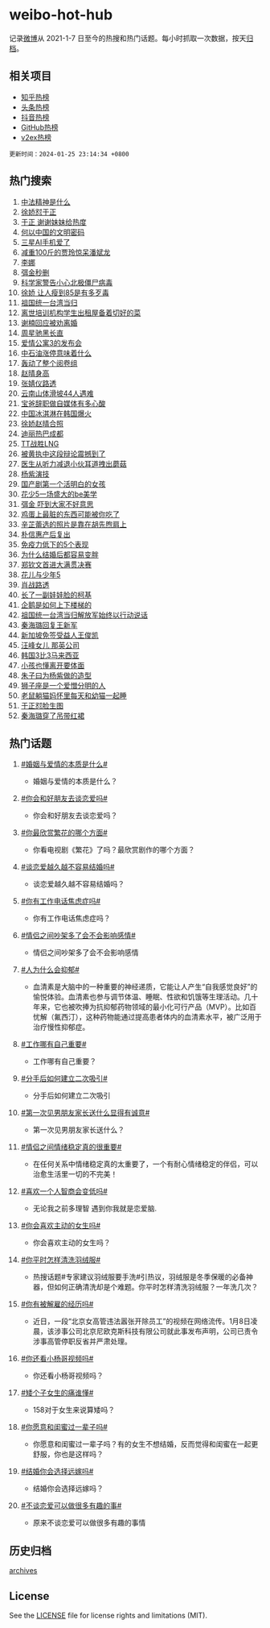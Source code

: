 # weibo-hot-hub

记录[微博](https://www.weibo.com)从 2021-1-7 日至今的热搜和热门话题。每小时抓取一次数据，按天[归档](archives)。

## 相关项目

- [知乎热榜](https://github.com/lonnyzhang423/zhihu-hot-hub)
- [头条热榜](https://github.com/lonnyzhang423/toutiao-hot-hub)
- [抖音热榜](https://github.com/lonnyzhang423/douyin-hot-hub)
- [GitHub热榜](https://github.com/lonnyzhang423/github-hot-hub)
- [v2ex热榜](https://github.com/lonnyzhang423/v2ex-hot-hub)


`更新时间：2024-01-25 23:14:34 +0800`

## 热门搜索

1. [中法精神是什么](https://m.weibo.cn/search?containerid=100103type%3D1%26t%3D10%26q%3D%23%E4%B8%AD%E6%B3%95%E7%B2%BE%E7%A5%9E%E6%98%AF%E4%BB%80%E4%B9%88%23&stream_entry_id=51&isnewpage=1&extparam=seat%3D1%26dgr%3D0%26q%3D%2523%25E4%25B8%25AD%25E6%25B3%2595%25E7%25B2%25BE%25E7%25A5%259E%25E6%2598%25AF%25E4%25BB%2580%25E4%25B9%2588%2523%26c_type%3D51%26pos%3D0%26cate%3D10103%26filter_type%3Drealtimehot%26stream_entry_id%3D51%26display_time%3D1706195673%26pre_seqid%3D170619567347191399134)
1. [徐娇怼于正](https://m.weibo.cn/search?containerid=100103type%3D1%26t%3D10%26q%3D%E5%BE%90%E5%A8%87%E6%80%BC%E4%BA%8E%E6%AD%A3&stream_entry_id=31&isnewpage=1&extparam=seat%3D1%26realpos%3D1%26c_type%3D31%26pos%3D0%26lcate%3D5001%26q%3D%25E5%25BE%2590%25E5%25A8%2587%25E6%2580%25BC%25E4%25BA%258E%25E6%25AD%25A3%26dgr%3D0%26filter_type%3Drealtimehot%26flag%3D16%26cate%3D5001%26band_rank%3D1%26stream_entry_id%3D31%26display_time%3D1706195673%26pre_seqid%3D170619567347191399134)
1. [于正 谢谢妹妹给热度](https://m.weibo.cn/search?containerid=100103type%3D1%26t%3D10%26q%3D%E4%BA%8E%E6%AD%A3+%E8%B0%A2%E8%B0%A2%E5%A6%B9%E5%A6%B9%E7%BB%99%E7%83%AD%E5%BA%A6&stream_entry_id=31&isnewpage=1&extparam=seat%3D1%26realpos%3D2%26c_type%3D31%26pos%3D1%26lcate%3D5001%26q%3D%25E4%25BA%258E%25E6%25AD%25A3%2520%25E8%25B0%25A2%25E8%25B0%25A2%25E5%25A6%25B9%25E5%25A6%25B9%25E7%25BB%2599%25E7%2583%25AD%25E5%25BA%25A6%26dgr%3D0%26filter_type%3Drealtimehot%26flag%3D1%26cate%3D5001%26band_rank%3D2%26stream_entry_id%3D31%26display_time%3D1706195673%26pre_seqid%3D170619567347191399134)
1. [何以中国的文明密码](https://m.weibo.cn/search?containerid=100103type%3D1%26t%3D10%26q%3D%23%E4%BD%95%E4%BB%A5%E4%B8%AD%E5%9B%BD%E7%9A%84%E6%96%87%E6%98%8E%E5%AF%86%E7%A0%81%23&stream_entry_id=31&isnewpage=1&extparam=seat%3D1%26realpos%3D3%26c_type%3D31%26pos%3D2%26lcate%3D5001%26q%3D%2523%25E4%25BD%2595%25E4%25BB%25A5%25E4%25B8%25AD%25E5%259B%25BD%25E7%259A%2584%25E6%2596%2587%25E6%2598%258E%25E5%25AF%2586%25E7%25A0%2581%2523%26dgr%3D0%26filter_type%3Drealtimehot%26flag%3D1%26cate%3D5001%26band_rank%3D3%26stream_entry_id%3D31%26display_time%3D1706195673%26pre_seqid%3D170619567347191399134)
1. [三星AI手机爱了](https://m.weibo.cn/search?containerid=100103type%3D1%26t%3D10%26q%3D%23%E4%B8%89%E6%98%9FAI%E6%89%8B%E6%9C%BA%E7%88%B1%E4%BA%86%23&stream_entry_id=31&isnewpage=1&extparam=seat%3D1%26filter_type%3Drealtimehot%26c_type%3D31%26pos%3D3%26lcate%3D5001%26is_ad_pos%3D1%26band_rank%3D4%26cate%3D5001%26q%3D%2523%25E4%25B8%2589%25E6%2598%259FAI%25E6%2589%258B%25E6%259C%25BA%25E7%2588%25B1%25E4%25BA%2586%2523%26dgr%3D0%26adid%3D219906%26topic_ad%3D1%26stream_entry_id%3D31%26display_time%3D1706195673%26pre_seqid%3D170619567347191399134)
1. [减重100斤的贾玲惊呆潘斌龙](https://m.weibo.cn/search?containerid=100103type%3D1%26t%3D10%26q%3D%23%E5%87%8F%E9%87%8D100%E6%96%A4%E7%9A%84%E8%B4%BE%E7%8E%B2%E6%83%8A%E5%91%86%E6%BD%98%E6%96%8C%E9%BE%99%23&stream_entry_id=31&isnewpage=1&extparam=seat%3D1%26realpos%3D4%26c_type%3D31%26pos%3D4%26lcate%3D5001%26q%3D%2523%25E5%2587%258F%25E9%2587%258D100%25E6%2596%25A4%25E7%259A%2584%25E8%25B4%25BE%25E7%258E%25B2%25E6%2583%258A%25E5%2591%2586%25E6%25BD%2598%25E6%2596%258C%25E9%25BE%2599%2523%26dgr%3D0%26filter_type%3Drealtimehot%26flag%3D1%26cate%3D5001%26band_rank%3D4%26stream_entry_id%3D31%26display_time%3D1706195673%26pre_seqid%3D170619567347191399134)
1. [李娜](https://m.weibo.cn/search?containerid=100103type%3D1%26t%3D10%26q%3D%E6%9D%8E%E5%A8%9C&stream_entry_id=31&isnewpage=1&extparam=seat%3D1%26realpos%3D5%26c_type%3D31%26pos%3D5%26lcate%3D5001%26q%3D%25E6%259D%258E%25E5%25A8%259C%26dgr%3D0%26filter_type%3Drealtimehot%26flag%3D16%26cate%3D5001%26band_rank%3D5%26stream_entry_id%3D31%26display_time%3D1706195673%26pre_seqid%3D170619567347191399134)
1. [弭金秒删](https://m.weibo.cn/search?containerid=100103type%3D1%26t%3D10%26q%3D%23%E5%BC%AD%E9%87%91%E7%A7%92%E5%88%A0%23&stream_entry_id=31&isnewpage=1&extparam=seat%3D1%26realpos%3D6%26c_type%3D31%26pos%3D6%26lcate%3D5001%26q%3D%2523%25E5%25BC%25AD%25E9%2587%2591%25E7%25A7%2592%25E5%2588%25A0%2523%26dgr%3D0%26filter_type%3Drealtimehot%26flag%3D1%26cate%3D5001%26band_rank%3D6%26stream_entry_id%3D31%26display_time%3D1706195673%26pre_seqid%3D170619567347191399134)
1. [科学家警告小心北极僵尸病毒](https://m.weibo.cn/search?containerid=100103type%3D1%26t%3D10%26q%3D%23%E7%A7%91%E5%AD%A6%E5%AE%B6%E8%AD%A6%E5%91%8A%E5%B0%8F%E5%BF%83%E5%8C%97%E6%9E%81%E5%83%B5%E5%B0%B8%E7%97%85%E6%AF%92%23&stream_entry_id=31&isnewpage=1&extparam=seat%3D1%26realpos%3D7%26c_type%3D31%26pos%3D7%26lcate%3D5001%26q%3D%2523%25E7%25A7%2591%25E5%25AD%25A6%25E5%25AE%25B6%25E8%25AD%25A6%25E5%2591%258A%25E5%25B0%258F%25E5%25BF%2583%25E5%258C%2597%25E6%259E%2581%25E5%2583%25B5%25E5%25B0%25B8%25E7%2597%2585%25E6%25AF%2592%2523%26dgr%3D0%26filter_type%3Drealtimehot%26flag%3D1%26cate%3D5001%26band_rank%3D7%26stream_entry_id%3D31%26display_time%3D1706195673%26pre_seqid%3D170619567347191399134)
1. [徐娇 让人瘦到85是有多歹毒](https://m.weibo.cn/search?containerid=100103type%3D1%26t%3D10%26q%3D%E5%BE%90%E5%A8%87+%E8%AE%A9%E4%BA%BA%E7%98%A6%E5%88%B085%E6%98%AF%E6%9C%89%E5%A4%9A%E6%AD%B9%E6%AF%92&stream_entry_id=31&isnewpage=1&extparam=seat%3D1%26realpos%3D8%26c_type%3D31%26pos%3D8%26lcate%3D5001%26q%3D%25E5%25BE%2590%25E5%25A8%2587%2520%25E8%25AE%25A9%25E4%25BA%25BA%25E7%2598%25A6%25E5%2588%25B085%25E6%2598%25AF%25E6%259C%2589%25E5%25A4%259A%25E6%25AD%25B9%25E6%25AF%2592%26dgr%3D0%26filter_type%3Drealtimehot%26flag%3D2%26cate%3D5001%26band_rank%3D8%26stream_entry_id%3D31%26display_time%3D1706195673%26pre_seqid%3D170619567347191399134)
1. [祖国统一台湾当归](https://m.weibo.cn/search?containerid=100103type%3D1%26t%3D10%26q%3D%23%E7%A5%96%E5%9B%BD%E7%BB%9F%E4%B8%80%E5%8F%B0%E6%B9%BE%E5%BD%93%E5%BD%92%23&stream_entry_id=31&isnewpage=1&extparam=seat%3D1%26realpos%3D9%26c_type%3D31%26pos%3D9%26lcate%3D5001%26q%3D%2523%25E7%25A5%2596%25E5%259B%25BD%25E7%25BB%259F%25E4%25B8%2580%25E5%258F%25B0%25E6%25B9%25BE%25E5%25BD%2593%25E5%25BD%2592%2523%26dgr%3D0%26filter_type%3Drealtimehot%26flag%3D1%26cate%3D5001%26band_rank%3D9%26stream_entry_id%3D31%26display_time%3D1706195673%26pre_seqid%3D170619567347191399134)
1. [离世培训机构学生出租屋备着切好的菜](https://m.weibo.cn/search?containerid=100103type%3D1%26t%3D10%26q%3D%23%E7%A6%BB%E4%B8%96%E5%9F%B9%E8%AE%AD%E6%9C%BA%E6%9E%84%E5%AD%A6%E7%94%9F%E5%87%BA%E7%A7%9F%E5%B1%8B%E5%A4%87%E7%9D%80%E5%88%87%E5%A5%BD%E7%9A%84%E8%8F%9C%23&stream_entry_id=31&isnewpage=1&extparam=seat%3D1%26realpos%3D10%26c_type%3D31%26pos%3D10%26lcate%3D5001%26q%3D%2523%25E7%25A6%25BB%25E4%25B8%2596%25E5%259F%25B9%25E8%25AE%25AD%25E6%259C%25BA%25E6%259E%2584%25E5%25AD%25A6%25E7%2594%259F%25E5%2587%25BA%25E7%25A7%259F%25E5%25B1%258B%25E5%25A4%2587%25E7%259D%2580%25E5%2588%2587%25E5%25A5%25BD%25E7%259A%2584%25E8%258F%259C%2523%26dgr%3D0%26filter_type%3Drealtimehot%26flag%3D0%26cate%3D5001%26band_rank%3D10%26stream_entry_id%3D31%26display_time%3D1706195673%26pre_seqid%3D170619567347191399134)
1. [谢楠回应被劝离婚](https://m.weibo.cn/search?containerid=100103type%3D1%26t%3D10%26q%3D%23%E8%B0%A2%E6%A5%A0%E5%9B%9E%E5%BA%94%E8%A2%AB%E5%8A%9D%E7%A6%BB%E5%A9%9A%23&stream_entry_id=31&isnewpage=1&extparam=seat%3D1%26realpos%3D11%26c_type%3D31%26pos%3D11%26lcate%3D5001%26q%3D%2523%25E8%25B0%25A2%25E6%25A5%25A0%25E5%259B%259E%25E5%25BA%2594%25E8%25A2%25AB%25E5%258A%259D%25E7%25A6%25BB%25E5%25A9%259A%2523%26dgr%3D0%26filter_type%3Drealtimehot%26flag%3D2%26cate%3D5001%26band_rank%3D11%26stream_entry_id%3D31%26display_time%3D1706195673%26pre_seqid%3D170619567347191399134)
1. [周星驰黑长直](https://m.weibo.cn/search?containerid=100103type%3D1%26t%3D10%26q%3D%E5%91%A8%E6%98%9F%E9%A9%B0%E9%BB%91%E9%95%BF%E7%9B%B4&stream_entry_id=31&isnewpage=1&extparam=seat%3D1%26realpos%3D12%26c_type%3D31%26pos%3D12%26lcate%3D5001%26q%3D%25E5%2591%25A8%25E6%2598%259F%25E9%25A9%25B0%25E9%25BB%2591%25E9%2595%25BF%25E7%259B%25B4%26dgr%3D0%26filter_type%3Drealtimehot%26flag%3D1%26cate%3D5001%26band_rank%3D12%26stream_entry_id%3D31%26display_time%3D1706195673%26pre_seqid%3D170619567347191399134)
1. [爱情公寓3的发布会](https://m.weibo.cn/search?containerid=100103type%3D1%26t%3D10%26q%3D%E7%88%B1%E6%83%85%E5%85%AC%E5%AF%933%E7%9A%84%E5%8F%91%E5%B8%83%E4%BC%9A&stream_entry_id=31&isnewpage=1&extparam=seat%3D1%26realpos%3D13%26c_type%3D31%26pos%3D13%26lcate%3D5001%26q%3D%25E7%2588%25B1%25E6%2583%2585%25E5%2585%25AC%25E5%25AF%25933%25E7%259A%2584%25E5%258F%2591%25E5%25B8%2583%25E4%25BC%259A%26dgr%3D0%26filter_type%3Drealtimehot%26flag%3D2%26cate%3D5001%26band_rank%3D13%26stream_entry_id%3D31%26display_time%3D1706195673%26pre_seqid%3D170619567347191399134)
1. [中石油涨停意味着什么](https://m.weibo.cn/search?containerid=100103type%3D1%26t%3D10%26q%3D%23%E4%B8%AD%E7%9F%B3%E6%B2%B9%E6%B6%A8%E5%81%9C%E6%84%8F%E5%91%B3%E7%9D%80%E4%BB%80%E4%B9%88%23&stream_entry_id=31&isnewpage=1&extparam=seat%3D1%26realpos%3D14%26c_type%3D31%26pos%3D14%26lcate%3D5001%26q%3D%2523%25E4%25B8%25AD%25E7%259F%25B3%25E6%25B2%25B9%25E6%25B6%25A8%25E5%2581%259C%25E6%2584%258F%25E5%2591%25B3%25E7%259D%2580%25E4%25BB%2580%25E4%25B9%2588%2523%26dgr%3D0%26filter_type%3Drealtimehot%26flag%3D0%26cate%3D5001%26band_rank%3D14%26stream_entry_id%3D31%26display_time%3D1706195673%26pre_seqid%3D170619567347191399134)
1. [轰动了整个阅卷组](https://m.weibo.cn/search?containerid=100103type%3D1%26t%3D10%26q%3D%E8%BD%B0%E5%8A%A8%E4%BA%86%E6%95%B4%E4%B8%AA%E9%98%85%E5%8D%B7%E7%BB%84&stream_entry_id=31&isnewpage=1&extparam=seat%3D1%26realpos%3D15%26c_type%3D31%26pos%3D15%26lcate%3D5001%26q%3D%25E8%25BD%25B0%25E5%258A%25A8%25E4%25BA%2586%25E6%2595%25B4%25E4%25B8%25AA%25E9%2598%2585%25E5%258D%25B7%25E7%25BB%2584%26dgr%3D0%26filter_type%3Drealtimehot%26flag%3D0%26cate%3D5001%26band_rank%3D15%26stream_entry_id%3D31%26display_time%3D1706195673%26pre_seqid%3D170619567347191399134)
1. [赵晴身高](https://m.weibo.cn/search?containerid=100103type%3D1%26t%3D10%26q%3D%E8%B5%B5%E6%99%B4%E8%BA%AB%E9%AB%98&stream_entry_id=31&isnewpage=1&extparam=seat%3D1%26realpos%3D16%26c_type%3D31%26pos%3D16%26lcate%3D5001%26q%3D%25E8%25B5%25B5%25E6%2599%25B4%25E8%25BA%25AB%25E9%25AB%2598%26dgr%3D0%26filter_type%3Drealtimehot%26flag%3D0%26cate%3D5001%26band_rank%3D16%26stream_entry_id%3D31%26display_time%3D1706195673%26pre_seqid%3D170619567347191399134)
1. [张婧仪路透](https://m.weibo.cn/search?containerid=100103type%3D1%26t%3D10%26q%3D%E5%BC%A0%E5%A9%A7%E4%BB%AA%E8%B7%AF%E9%80%8F&stream_entry_id=31&isnewpage=1&extparam=seat%3D1%26realpos%3D17%26c_type%3D31%26pos%3D17%26lcate%3D5001%26q%3D%25E5%25BC%25A0%25E5%25A9%25A7%25E4%25BB%25AA%25E8%25B7%25AF%25E9%2580%258F%26dgr%3D0%26filter_type%3Drealtimehot%26flag%3D1%26cate%3D5001%26band_rank%3D17%26stream_entry_id%3D31%26display_time%3D1706195673%26pre_seqid%3D170619567347191399134)
1. [云南山体滑坡44人遇难](https://m.weibo.cn/search?containerid=100103type%3D1%26t%3D10%26q%3D%23%E4%BA%91%E5%8D%97%E5%B1%B1%E4%BD%93%E6%BB%91%E5%9D%A144%E4%BA%BA%E9%81%87%E9%9A%BE%23&stream_entry_id=31&isnewpage=1&extparam=seat%3D1%26realpos%3D18%26c_type%3D31%26pos%3D18%26lcate%3D5001%26q%3D%2523%25E4%25BA%2591%25E5%258D%2597%25E5%25B1%25B1%25E4%25BD%2593%25E6%25BB%2591%25E5%259D%25A144%25E4%25BA%25BA%25E9%2581%2587%25E9%259A%25BE%2523%26dgr%3D0%26filter_type%3Drealtimehot%26flag%3D0%26cate%3D5001%26band_rank%3D18%26stream_entry_id%3D31%26display_time%3D1706195673%26pre_seqid%3D170619567347191399134)
1. [宝爸辞职做自媒体有多心酸](https://m.weibo.cn/search?containerid=100103type%3D1%26t%3D10%26q%3D%E5%AE%9D%E7%88%B8%E8%BE%9E%E8%81%8C%E5%81%9A%E8%87%AA%E5%AA%92%E4%BD%93%E6%9C%89%E5%A4%9A%E5%BF%83%E9%85%B8&stream_entry_id=31&isnewpage=1&extparam=seat%3D1%26realpos%3D19%26c_type%3D31%26pos%3D19%26lcate%3D5001%26q%3D%25E5%25AE%259D%25E7%2588%25B8%25E8%25BE%259E%25E8%2581%258C%25E5%2581%259A%25E8%2587%25AA%25E5%25AA%2592%25E4%25BD%2593%25E6%259C%2589%25E5%25A4%259A%25E5%25BF%2583%25E9%2585%25B8%26dgr%3D0%26filter_type%3Drealtimehot%26flag%3D0%26cate%3D5001%26band_rank%3D19%26stream_entry_id%3D31%26display_time%3D1706195673%26pre_seqid%3D170619567347191399134)
1. [中国冰淇淋在韩国爆火](https://m.weibo.cn/search?containerid=100103type%3D1%26t%3D10%26q%3D%23%E4%B8%AD%E5%9B%BD%E5%86%B0%E6%B7%87%E6%B7%8B%E5%9C%A8%E9%9F%A9%E5%9B%BD%E7%88%86%E7%81%AB%23&stream_entry_id=31&isnewpage=1&extparam=seat%3D1%26realpos%3D20%26c_type%3D31%26pos%3D20%26lcate%3D5001%26q%3D%2523%25E4%25B8%25AD%25E5%259B%25BD%25E5%2586%25B0%25E6%25B7%2587%25E6%25B7%258B%25E5%259C%25A8%25E9%259F%25A9%25E5%259B%25BD%25E7%2588%2586%25E7%2581%25AB%2523%26dgr%3D0%26filter_type%3Drealtimehot%26flag%3D0%26cate%3D5001%26band_rank%3D20%26stream_entry_id%3D31%26display_time%3D1706195673%26pre_seqid%3D170619567347191399134)
1. [徐娇赵晴合照](https://m.weibo.cn/search?containerid=100103type%3D1%26t%3D10%26q%3D%23%E5%BE%90%E5%A8%87%E8%B5%B5%E6%99%B4%E5%90%88%E7%85%A7%23&stream_entry_id=31&isnewpage=1&extparam=seat%3D1%26realpos%3D21%26c_type%3D31%26pos%3D21%26lcate%3D5001%26q%3D%2523%25E5%25BE%2590%25E5%25A8%2587%25E8%25B5%25B5%25E6%2599%25B4%25E5%2590%2588%25E7%2585%25A7%2523%26dgr%3D0%26filter_type%3Drealtimehot%26flag%3D0%26cate%3D5001%26band_rank%3D21%26stream_entry_id%3D31%26display_time%3D1706195673%26pre_seqid%3D170619567347191399134)
1. [迪丽热巴成都](https://m.weibo.cn/search?containerid=100103type%3D1%26t%3D10%26q%3D%E8%BF%AA%E4%B8%BD%E7%83%AD%E5%B7%B4%E6%88%90%E9%83%BD&stream_entry_id=31&isnewpage=1&extparam=seat%3D1%26realpos%3D22%26c_type%3D31%26pos%3D22%26lcate%3D5001%26q%3D%25E8%25BF%25AA%25E4%25B8%25BD%25E7%2583%25AD%25E5%25B7%25B4%25E6%2588%2590%25E9%2583%25BD%26dgr%3D0%26filter_type%3Drealtimehot%26flag%3D1%26cate%3D5001%26band_rank%3D22%26stream_entry_id%3D31%26display_time%3D1706195673%26pre_seqid%3D170619567347191399134)
1. [TT战胜LNG](https://m.weibo.cn/search?containerid=100103type%3D1%26t%3D10%26q%3D%23TT%E6%88%98%E8%83%9CLNG%23&stream_entry_id=31&isnewpage=1&extparam=seat%3D1%26realpos%3D23%26c_type%3D31%26pos%3D23%26lcate%3D5001%26q%3D%2523TT%25E6%2588%2598%25E8%2583%259CLNG%2523%26dgr%3D0%26filter_type%3Drealtimehot%26flag%3D1%26cate%3D5001%26band_rank%3D23%26stream_entry_id%3D31%26display_time%3D1706195673%26pre_seqid%3D170619567347191399134)
1. [被黄执中这段辩论震撼到了](https://m.weibo.cn/search?containerid=100103type%3D1%26t%3D10%26q%3D%E8%A2%AB%E9%BB%84%E6%89%A7%E4%B8%AD%E8%BF%99%E6%AE%B5%E8%BE%A9%E8%AE%BA%E9%9C%87%E6%92%BC%E5%88%B0%E4%BA%86&stream_entry_id=31&isnewpage=1&extparam=seat%3D1%26realpos%3D24%26c_type%3D31%26pos%3D24%26lcate%3D5001%26q%3D%25E8%25A2%25AB%25E9%25BB%2584%25E6%2589%25A7%25E4%25B8%25AD%25E8%25BF%2599%25E6%25AE%25B5%25E8%25BE%25A9%25E8%25AE%25BA%25E9%259C%2587%25E6%2592%25BC%25E5%2588%25B0%25E4%25BA%2586%26dgr%3D0%26filter_type%3Drealtimehot%26flag%3D1%26cate%3D5001%26band_rank%3D24%26stream_entry_id%3D31%26display_time%3D1706195673%26pre_seqid%3D170619567347191399134)
1. [医生从听力减退小伙耳道拽出蘑菇](https://m.weibo.cn/search?containerid=100103type%3D1%26t%3D10%26q%3D%23%E5%8C%BB%E7%94%9F%E4%BB%8E%E5%90%AC%E5%8A%9B%E5%87%8F%E9%80%80%E5%B0%8F%E4%BC%99%E8%80%B3%E9%81%93%E6%8B%BD%E5%87%BA%E8%98%91%E8%8F%87%23&stream_entry_id=31&isnewpage=1&extparam=seat%3D1%26realpos%3D25%26c_type%3D31%26pos%3D25%26lcate%3D5001%26q%3D%2523%25E5%258C%25BB%25E7%2594%259F%25E4%25BB%258E%25E5%2590%25AC%25E5%258A%259B%25E5%2587%258F%25E9%2580%2580%25E5%25B0%258F%25E4%25BC%2599%25E8%2580%25B3%25E9%2581%2593%25E6%258B%25BD%25E5%2587%25BA%25E8%2598%2591%25E8%258F%2587%2523%26dgr%3D0%26filter_type%3Drealtimehot%26flag%3D0%26cate%3D5001%26band_rank%3D25%26stream_entry_id%3D31%26display_time%3D1706195673%26pre_seqid%3D170619567347191399134)
1. [杨紫演技](https://m.weibo.cn/search?containerid=100103type%3D1%26t%3D10%26q%3D%E6%9D%A8%E7%B4%AB%E6%BC%94%E6%8A%80&stream_entry_id=31&isnewpage=1&extparam=seat%3D1%26realpos%3D26%26c_type%3D31%26pos%3D26%26lcate%3D5001%26q%3D%25E6%259D%25A8%25E7%25B4%25AB%25E6%25BC%2594%25E6%258A%2580%26dgr%3D0%26filter_type%3Drealtimehot%26flag%3D0%26cate%3D5001%26band_rank%3D26%26stream_entry_id%3D31%26display_time%3D1706195673%26pre_seqid%3D170619567347191399134)
1. [国产剧第一个活明白的女孩](https://m.weibo.cn/search?containerid=100103type%3D1%26t%3D10%26q%3D%E5%9B%BD%E4%BA%A7%E5%89%A7%E7%AC%AC%E4%B8%80%E4%B8%AA%E6%B4%BB%E6%98%8E%E7%99%BD%E7%9A%84%E5%A5%B3%E5%AD%A9&stream_entry_id=31&isnewpage=1&extparam=seat%3D1%26realpos%3D27%26c_type%3D31%26pos%3D27%26lcate%3D5001%26q%3D%25E5%259B%25BD%25E4%25BA%25A7%25E5%2589%25A7%25E7%25AC%25AC%25E4%25B8%2580%25E4%25B8%25AA%25E6%25B4%25BB%25E6%2598%258E%25E7%2599%25BD%25E7%259A%2584%25E5%25A5%25B3%25E5%25AD%25A9%26dgr%3D0%26filter_type%3Drealtimehot%26flag%3D1%26cate%3D5001%26band_rank%3D27%26stream_entry_id%3D31%26display_time%3D1706195673%26pre_seqid%3D170619567347191399134)
1. [花少5一场盛大的be美学](https://m.weibo.cn/search?containerid=100103type%3D1%26t%3D10%26q%3D%E8%8A%B1%E5%B0%915%E4%B8%80%E5%9C%BA%E7%9B%9B%E5%A4%A7%E7%9A%84be%E7%BE%8E%E5%AD%A6&stream_entry_id=31&isnewpage=1&extparam=seat%3D1%26realpos%3D28%26c_type%3D31%26pos%3D28%26lcate%3D5001%26q%3D%25E8%258A%25B1%25E5%25B0%25915%25E4%25B8%2580%25E5%259C%25BA%25E7%259B%259B%25E5%25A4%25A7%25E7%259A%2584be%25E7%25BE%258E%25E5%25AD%25A6%26dgr%3D0%26filter_type%3Drealtimehot%26flag%3D0%26cate%3D5001%26band_rank%3D28%26stream_entry_id%3D31%26display_time%3D1706195673%26pre_seqid%3D170619567347191399134)
1. [弭金 吓到大家不好意思](https://m.weibo.cn/search?containerid=100103type%3D1%26t%3D10%26q%3D%E5%BC%AD%E9%87%91+%E5%90%93%E5%88%B0%E5%A4%A7%E5%AE%B6%E4%B8%8D%E5%A5%BD%E6%84%8F%E6%80%9D&stream_entry_id=31&isnewpage=1&extparam=seat%3D1%26realpos%3D29%26c_type%3D31%26pos%3D29%26lcate%3D5001%26q%3D%25E5%25BC%25AD%25E9%2587%2591%2520%25E5%2590%2593%25E5%2588%25B0%25E5%25A4%25A7%25E5%25AE%25B6%25E4%25B8%258D%25E5%25A5%25BD%25E6%2584%258F%25E6%2580%259D%26dgr%3D0%26filter_type%3Drealtimehot%26flag%3D1%26cate%3D5001%26band_rank%3D29%26stream_entry_id%3D31%26display_time%3D1706195673%26pre_seqid%3D170619567347191399134)
1. [鸡蛋上最脏的东西可能被你吃了](https://m.weibo.cn/search?containerid=100103type%3D1%26t%3D10%26q%3D%23%E9%B8%A1%E8%9B%8B%E4%B8%8A%E6%9C%80%E8%84%8F%E7%9A%84%E4%B8%9C%E8%A5%BF%E5%8F%AF%E8%83%BD%E8%A2%AB%E4%BD%A0%E5%90%83%E4%BA%86%23&stream_entry_id=31&isnewpage=1&extparam=seat%3D1%26realpos%3D30%26c_type%3D31%26pos%3D30%26lcate%3D5001%26q%3D%2523%25E9%25B8%25A1%25E8%259B%258B%25E4%25B8%258A%25E6%259C%2580%25E8%2584%258F%25E7%259A%2584%25E4%25B8%259C%25E8%25A5%25BF%25E5%258F%25AF%25E8%2583%25BD%25E8%25A2%25AB%25E4%25BD%25A0%25E5%2590%2583%25E4%25BA%2586%2523%26dgr%3D0%26filter_type%3Drealtimehot%26flag%3D0%26cate%3D5001%26band_rank%3D30%26stream_entry_id%3D31%26display_time%3D1706195673%26pre_seqid%3D170619567347191399134)
1. [辛芷蕾选的照片是靠在胡先煦肩上](https://m.weibo.cn/search?containerid=100103type%3D1%26t%3D10%26q%3D%23%E8%BE%9B%E8%8A%B7%E8%95%BE%E9%80%89%E7%9A%84%E7%85%A7%E7%89%87%E6%98%AF%E9%9D%A0%E5%9C%A8%E8%83%A1%E5%85%88%E7%85%A6%E8%82%A9%E4%B8%8A%23&stream_entry_id=31&isnewpage=1&extparam=seat%3D1%26realpos%3D31%26c_type%3D31%26pos%3D31%26lcate%3D5001%26q%3D%2523%25E8%25BE%259B%25E8%258A%25B7%25E8%2595%25BE%25E9%2580%2589%25E7%259A%2584%25E7%2585%25A7%25E7%2589%2587%25E6%2598%25AF%25E9%259D%25A0%25E5%259C%25A8%25E8%2583%25A1%25E5%2585%2588%25E7%2585%25A6%25E8%2582%25A9%25E4%25B8%258A%2523%26dgr%3D0%26filter_type%3Drealtimehot%26flag%3D0%26cate%3D5001%26band_rank%3D31%26stream_entry_id%3D31%26display_time%3D1706195673%26pre_seqid%3D170619567347191399134)
1. [朴信惠产后复出](https://m.weibo.cn/search?containerid=100103type%3D1%26t%3D10%26q%3D%23%E6%9C%B4%E4%BF%A1%E6%83%A0%E4%BA%A7%E5%90%8E%E5%A4%8D%E5%87%BA%23&stream_entry_id=31&isnewpage=1&extparam=seat%3D1%26realpos%3D32%26c_type%3D31%26pos%3D32%26lcate%3D5001%26q%3D%2523%25E6%259C%25B4%25E4%25BF%25A1%25E6%2583%25A0%25E4%25BA%25A7%25E5%2590%258E%25E5%25A4%258D%25E5%2587%25BA%2523%26dgr%3D0%26filter_type%3Drealtimehot%26flag%3D0%26cate%3D5001%26band_rank%3D32%26stream_entry_id%3D31%26display_time%3D1706195673%26pre_seqid%3D170619567347191399134)
1. [免疫力低下的5个表现](https://m.weibo.cn/search?containerid=100103type%3D1%26t%3D10%26q%3D%23%E5%85%8D%E7%96%AB%E5%8A%9B%E4%BD%8E%E4%B8%8B%E7%9A%845%E4%B8%AA%E8%A1%A8%E7%8E%B0%23&stream_entry_id=31&isnewpage=1&extparam=seat%3D1%26realpos%3D33%26c_type%3D31%26pos%3D33%26lcate%3D5001%26q%3D%2523%25E5%2585%258D%25E7%2596%25AB%25E5%258A%259B%25E4%25BD%258E%25E4%25B8%258B%25E7%259A%25845%25E4%25B8%25AA%25E8%25A1%25A8%25E7%258E%25B0%2523%26dgr%3D0%26filter_type%3Drealtimehot%26flag%3D1%26cate%3D5001%26band_rank%3D33%26stream_entry_id%3D31%26display_time%3D1706195673%26pre_seqid%3D170619567347191399134)
1. [为什么结婚后都容易变胖](https://m.weibo.cn/search?containerid=100103type%3D1%26t%3D10%26q%3D%23%E4%B8%BA%E4%BB%80%E4%B9%88%E7%BB%93%E5%A9%9A%E5%90%8E%E9%83%BD%E5%AE%B9%E6%98%93%E5%8F%98%E8%83%96%23&stream_entry_id=31&isnewpage=1&extparam=seat%3D1%26realpos%3D34%26c_type%3D31%26pos%3D34%26lcate%3D5001%26q%3D%2523%25E4%25B8%25BA%25E4%25BB%2580%25E4%25B9%2588%25E7%25BB%2593%25E5%25A9%259A%25E5%2590%258E%25E9%2583%25BD%25E5%25AE%25B9%25E6%2598%2593%25E5%258F%2598%25E8%2583%2596%2523%26dgr%3D0%26filter_type%3Drealtimehot%26flag%3D0%26cate%3D5001%26band_rank%3D34%26stream_entry_id%3D31%26display_time%3D1706195673%26pre_seqid%3D170619567347191399134)
1. [郑钦文首进大满贯决赛](https://m.weibo.cn/search?containerid=100103type%3D1%26t%3D10%26q%3D%23%E9%83%91%E9%92%A6%E6%96%87%E9%A6%96%E8%BF%9B%E5%A4%A7%E6%BB%A1%E8%B4%AF%E5%86%B3%E8%B5%9B%23&stream_entry_id=31&isnewpage=1&extparam=seat%3D1%26realpos%3D35%26c_type%3D31%26pos%3D35%26lcate%3D5001%26q%3D%2523%25E9%2583%2591%25E9%2592%25A6%25E6%2596%2587%25E9%25A6%2596%25E8%25BF%259B%25E5%25A4%25A7%25E6%25BB%25A1%25E8%25B4%25AF%25E5%2586%25B3%25E8%25B5%259B%2523%26dgr%3D0%26filter_type%3Drealtimehot%26flag%3D0%26cate%3D5001%26band_rank%3D35%26stream_entry_id%3D31%26display_time%3D1706195673%26pre_seqid%3D170619567347191399134)
1. [花儿与少年5](https://m.weibo.cn/search?containerid=100103type%3D1%26t%3D10%26q%3D%E8%8A%B1%E5%84%BF%E4%B8%8E%E5%B0%91%E5%B9%B45&stream_entry_id=31&isnewpage=1&extparam=seat%3D1%26realpos%3D36%26c_type%3D31%26pos%3D36%26lcate%3D5001%26q%3D%25E8%258A%25B1%25E5%2584%25BF%25E4%25B8%258E%25E5%25B0%2591%25E5%25B9%25B45%26dgr%3D0%26filter_type%3Drealtimehot%26flag%3D0%26cate%3D5001%26band_rank%3D36%26stream_entry_id%3D31%26display_time%3D1706195673%26pre_seqid%3D170619567347191399134)
1. [肖战路透](https://m.weibo.cn/search?containerid=100103type%3D1%26t%3D10%26q%3D%E8%82%96%E6%88%98%E8%B7%AF%E9%80%8F&stream_entry_id=31&isnewpage=1&extparam=seat%3D1%26realpos%3D37%26c_type%3D31%26pos%3D37%26lcate%3D5001%26q%3D%25E8%2582%2596%25E6%2588%2598%25E8%25B7%25AF%25E9%2580%258F%26dgr%3D0%26filter_type%3Drealtimehot%26flag%3D1%26cate%3D5001%26band_rank%3D37%26stream_entry_id%3D31%26display_time%3D1706195673%26pre_seqid%3D170619567347191399134)
1. [长了一副娃娃脸的柯基](https://m.weibo.cn/search?containerid=100103type%3D1%26t%3D10%26q%3D%E9%95%BF%E4%BA%86%E4%B8%80%E5%89%AF%E5%A8%83%E5%A8%83%E8%84%B8%E7%9A%84%E6%9F%AF%E5%9F%BA&stream_entry_id=31&isnewpage=1&extparam=seat%3D1%26realpos%3D38%26c_type%3D31%26pos%3D38%26lcate%3D5001%26q%3D%25E9%2595%25BF%25E4%25BA%2586%25E4%25B8%2580%25E5%2589%25AF%25E5%25A8%2583%25E5%25A8%2583%25E8%2584%25B8%25E7%259A%2584%25E6%259F%25AF%25E5%259F%25BA%26dgr%3D0%26filter_type%3Drealtimehot%26flag%3D1%26cate%3D5001%26band_rank%3D38%26stream_entry_id%3D31%26display_time%3D1706195673%26pre_seqid%3D170619567347191399134)
1. [企鹅是如何上下楼梯的](https://m.weibo.cn/search?containerid=100103type%3D1%26t%3D10%26q%3D%E4%BC%81%E9%B9%85%E6%98%AF%E5%A6%82%E4%BD%95%E4%B8%8A%E4%B8%8B%E6%A5%BC%E6%A2%AF%E7%9A%84&stream_entry_id=31&isnewpage=1&extparam=seat%3D1%26realpos%3D39%26c_type%3D31%26pos%3D39%26lcate%3D5001%26q%3D%25E4%25BC%2581%25E9%25B9%2585%25E6%2598%25AF%25E5%25A6%2582%25E4%25BD%2595%25E4%25B8%258A%25E4%25B8%258B%25E6%25A5%25BC%25E6%25A2%25AF%25E7%259A%2584%26dgr%3D0%26filter_type%3Drealtimehot%26flag%3D1%26cate%3D5001%26band_rank%3D39%26stream_entry_id%3D31%26display_time%3D1706195673%26pre_seqid%3D170619567347191399134)
1. [祖国统一台湾当归解放军始终以行动说话](https://m.weibo.cn/search?containerid=100103type%3D1%26t%3D10%26q%3D%23%E7%A5%96%E5%9B%BD%E7%BB%9F%E4%B8%80%E5%8F%B0%E6%B9%BE%E5%BD%93%E5%BD%92%E8%A7%A3%E6%94%BE%E5%86%9B%E5%A7%8B%E7%BB%88%E4%BB%A5%E8%A1%8C%E5%8A%A8%E8%AF%B4%E8%AF%9D%23&stream_entry_id=31&isnewpage=1&extparam=seat%3D1%26realpos%3D40%26c_type%3D31%26pos%3D40%26lcate%3D5001%26q%3D%2523%25E7%25A5%2596%25E5%259B%25BD%25E7%25BB%259F%25E4%25B8%2580%25E5%258F%25B0%25E6%25B9%25BE%25E5%25BD%2593%25E5%25BD%2592%25E8%25A7%25A3%25E6%2594%25BE%25E5%2586%259B%25E5%25A7%258B%25E7%25BB%2588%25E4%25BB%25A5%25E8%25A1%258C%25E5%258A%25A8%25E8%25AF%25B4%25E8%25AF%259D%2523%26dgr%3D0%26filter_type%3Drealtimehot%26flag%3D0%26cate%3D5001%26band_rank%3D40%26stream_entry_id%3D31%26display_time%3D1706195673%26pre_seqid%3D170619567347191399134)
1. [秦海璐回复王新军](https://m.weibo.cn/search?containerid=100103type%3D1%26t%3D10%26q%3D%23%E7%A7%A6%E6%B5%B7%E7%92%90%E5%9B%9E%E5%A4%8D%E7%8E%8B%E6%96%B0%E5%86%9B%23&stream_entry_id=31&isnewpage=1&extparam=seat%3D1%26realpos%3D41%26c_type%3D31%26pos%3D41%26lcate%3D5001%26q%3D%2523%25E7%25A7%25A6%25E6%25B5%25B7%25E7%2592%2590%25E5%259B%259E%25E5%25A4%258D%25E7%258E%258B%25E6%2596%25B0%25E5%2586%259B%2523%26dgr%3D0%26filter_type%3Drealtimehot%26flag%3D0%26cate%3D5001%26band_rank%3D41%26stream_entry_id%3D31%26display_time%3D1706195673%26pre_seqid%3D170619567347191399134)
1. [新加坡免签受益人王俊凯](https://m.weibo.cn/search?containerid=100103type%3D1%26t%3D10%26q%3D%E6%96%B0%E5%8A%A0%E5%9D%A1%E5%85%8D%E7%AD%BE%E5%8F%97%E7%9B%8A%E4%BA%BA%E7%8E%8B%E4%BF%8A%E5%87%AF&stream_entry_id=31&isnewpage=1&extparam=seat%3D1%26realpos%3D42%26c_type%3D31%26pos%3D42%26lcate%3D5001%26q%3D%25E6%2596%25B0%25E5%258A%25A0%25E5%259D%25A1%25E5%2585%258D%25E7%25AD%25BE%25E5%258F%2597%25E7%259B%258A%25E4%25BA%25BA%25E7%258E%258B%25E4%25BF%258A%25E5%2587%25AF%26dgr%3D0%26filter_type%3Drealtimehot%26flag%3D0%26cate%3D5001%26band_rank%3D42%26stream_entry_id%3D31%26display_time%3D1706195673%26pre_seqid%3D170619567347191399134)
1. [汪峰女儿 那英公司](https://m.weibo.cn/search?containerid=100103type%3D1%26t%3D10%26q%3D%E6%B1%AA%E5%B3%B0%E5%A5%B3%E5%84%BF+%E9%82%A3%E8%8B%B1%E5%85%AC%E5%8F%B8&stream_entry_id=31&isnewpage=1&extparam=seat%3D1%26realpos%3D43%26c_type%3D31%26pos%3D43%26lcate%3D5001%26q%3D%25E6%25B1%25AA%25E5%25B3%25B0%25E5%25A5%25B3%25E5%2584%25BF%2520%25E9%2582%25A3%25E8%258B%25B1%25E5%2585%25AC%25E5%258F%25B8%26dgr%3D0%26filter_type%3Drealtimehot%26flag%3D0%26cate%3D5001%26band_rank%3D43%26stream_entry_id%3D31%26display_time%3D1706195673%26pre_seqid%3D170619567347191399134)
1. [韩国3比3马来西亚](https://m.weibo.cn/search?containerid=100103type%3D1%26t%3D10%26q%3D%23%E9%9F%A9%E5%9B%BD3%E6%AF%943%E9%A9%AC%E6%9D%A5%E8%A5%BF%E4%BA%9A%23&stream_entry_id=31&isnewpage=1&extparam=seat%3D1%26realpos%3D44%26c_type%3D31%26pos%3D44%26lcate%3D5001%26q%3D%2523%25E9%259F%25A9%25E5%259B%25BD3%25E6%25AF%25943%25E9%25A9%25AC%25E6%259D%25A5%25E8%25A5%25BF%25E4%25BA%259A%2523%26dgr%3D0%26filter_type%3Drealtimehot%26flag%3D1%26cate%3D5001%26band_rank%3D44%26stream_entry_id%3D31%26display_time%3D1706195673%26pre_seqid%3D170619567347191399134)
1. [小孩也懂离开要体面](https://m.weibo.cn/search?containerid=100103type%3D1%26t%3D10%26q%3D%23%E5%B0%8F%E5%AD%A9%E4%B9%9F%E6%87%82%E7%A6%BB%E5%BC%80%E8%A6%81%E4%BD%93%E9%9D%A2%23&stream_entry_id=31&isnewpage=1&extparam=seat%3D1%26realpos%3D45%26c_type%3D31%26pos%3D45%26lcate%3D5001%26q%3D%2523%25E5%25B0%258F%25E5%25AD%25A9%25E4%25B9%259F%25E6%2587%2582%25E7%25A6%25BB%25E5%25BC%2580%25E8%25A6%2581%25E4%25BD%2593%25E9%259D%25A2%2523%26dgr%3D0%26filter_type%3Drealtimehot%26flag%3D1%26cate%3D5001%26band_rank%3D45%26stream_entry_id%3D31%26display_time%3D1706195673%26pre_seqid%3D170619567347191399134)
1. [朱子曰为杨紫做的造型](https://m.weibo.cn/search?containerid=100103type%3D1%26t%3D10%26q%3D%23%E6%9C%B1%E5%AD%90%E6%9B%B0%E4%B8%BA%E6%9D%A8%E7%B4%AB%E5%81%9A%E7%9A%84%E9%80%A0%E5%9E%8B%23&stream_entry_id=31&isnewpage=1&extparam=seat%3D1%26realpos%3D46%26c_type%3D31%26pos%3D46%26lcate%3D5001%26q%3D%2523%25E6%259C%25B1%25E5%25AD%2590%25E6%259B%25B0%25E4%25B8%25BA%25E6%259D%25A8%25E7%25B4%25AB%25E5%2581%259A%25E7%259A%2584%25E9%2580%25A0%25E5%259E%258B%2523%26dgr%3D0%26filter_type%3Drealtimehot%26flag%3D1%26cate%3D5001%26band_rank%3D46%26stream_entry_id%3D31%26display_time%3D1706195673%26pre_seqid%3D170619567347191399134)
1. [狮子座是一个爱憎分明的人](https://m.weibo.cn/search?containerid=100103type%3D1%26t%3D10%26q%3D%E7%8B%AE%E5%AD%90%E5%BA%A7%E6%98%AF%E4%B8%80%E4%B8%AA%E7%88%B1%E6%86%8E%E5%88%86%E6%98%8E%E7%9A%84%E4%BA%BA&stream_entry_id=31&isnewpage=1&extparam=seat%3D1%26realpos%3D47%26c_type%3D31%26pos%3D47%26lcate%3D5001%26q%3D%25E7%258B%25AE%25E5%25AD%2590%25E5%25BA%25A7%25E6%2598%25AF%25E4%25B8%2580%25E4%25B8%25AA%25E7%2588%25B1%25E6%2586%258E%25E5%2588%2586%25E6%2598%258E%25E7%259A%2584%25E4%25BA%25BA%26dgr%3D0%26filter_type%3Drealtimehot%26flag%3D0%26cate%3D5001%26band_rank%3D47%26stream_entry_id%3D31%26display_time%3D1706195673%26pre_seqid%3D170619567347191399134)
1. [老鼠躺猫妈怀里每天和幼猫一起睡](https://m.weibo.cn/search?containerid=100103type%3D1%26t%3D10%26q%3D%23%E8%80%81%E9%BC%A0%E8%BA%BA%E7%8C%AB%E5%A6%88%E6%80%80%E9%87%8C%E6%AF%8F%E5%A4%A9%E5%92%8C%E5%B9%BC%E7%8C%AB%E4%B8%80%E8%B5%B7%E7%9D%A1%23&stream_entry_id=31&isnewpage=1&extparam=seat%3D1%26realpos%3D48%26c_type%3D31%26pos%3D48%26lcate%3D5001%26q%3D%2523%25E8%2580%2581%25E9%25BC%25A0%25E8%25BA%25BA%25E7%258C%25AB%25E5%25A6%2588%25E6%2580%2580%25E9%2587%258C%25E6%25AF%258F%25E5%25A4%25A9%25E5%2592%258C%25E5%25B9%25BC%25E7%258C%25AB%25E4%25B8%2580%25E8%25B5%25B7%25E7%259D%25A1%2523%26dgr%3D0%26filter_type%3Drealtimehot%26flag%3D1%26cate%3D5001%26band_rank%3D48%26stream_entry_id%3D31%26display_time%3D1706195673%26pre_seqid%3D170619567347191399134)
1. [于正怼脸生图](https://m.weibo.cn/search?containerid=100103type%3D1%26t%3D10%26q%3D%23%E4%BA%8E%E6%AD%A3%E6%80%BC%E8%84%B8%E7%94%9F%E5%9B%BE%23&stream_entry_id=31&isnewpage=1&extparam=seat%3D1%26realpos%3D49%26c_type%3D31%26pos%3D49%26lcate%3D5001%26q%3D%2523%25E4%25BA%258E%25E6%25AD%25A3%25E6%2580%25BC%25E8%2584%25B8%25E7%2594%259F%25E5%259B%25BE%2523%26dgr%3D0%26filter_type%3Drealtimehot%26flag%3D0%26cate%3D5001%26band_rank%3D49%26stream_entry_id%3D31%26display_time%3D1706195673%26pre_seqid%3D170619567347191399134)
1. [秦海璐穿了吊带红裙](https://m.weibo.cn/search?containerid=100103type%3D1%26t%3D10%26q%3D%23%E7%A7%A6%E6%B5%B7%E7%92%90%E7%A9%BF%E4%BA%86%E5%90%8A%E5%B8%A6%E7%BA%A2%E8%A3%99%23&stream_entry_id=31&isnewpage=1&extparam=seat%3D1%26realpos%3D50%26c_type%3D31%26pos%3D50%26lcate%3D5001%26q%3D%2523%25E7%25A7%25A6%25E6%25B5%25B7%25E7%2592%2590%25E7%25A9%25BF%25E4%25BA%2586%25E5%2590%258A%25E5%25B8%25A6%25E7%25BA%25A2%25E8%25A3%2599%2523%26dgr%3D0%26filter_type%3Drealtimehot%26flag%3D0%26cate%3D5001%26band_rank%3D50%26stream_entry_id%3D31%26display_time%3D1706195673%26pre_seqid%3D170619567347191399134)

## 热门话题

1. [#婚姻与爱情的本质是什么#](https://m.weibo.cn/search?containerid=231522type%3D1%26t%3D10%26q%3D%23%E5%A9%9A%E5%A7%BB%E4%B8%8E%E7%88%B1%E6%83%85%E7%9A%84%E6%9C%AC%E8%B4%A8%E6%98%AF%E4%BB%80%E4%B9%88%23&stream_entry_id=128&isnewpage=1&extparam=seat%3D1%26cate%3D5004%26pos%3D1-0-0%26lcate%3D5004%26unitid%3D1704881162756%26dgr%3D0%26c_type%3D128%26display_time%3D1706195674%26pre_seqid%3D170619567450300567136)
    - 婚姻与爱情的本质是什么？

1. [#你会和好朋友去谈恋爱吗#](https://m.weibo.cn/search?containerid=231522type%3D1%26t%3D10%26q%3D%23%E4%BD%A0%E4%BC%9A%E5%92%8C%E5%A5%BD%E6%9C%8B%E5%8F%8B%E5%8E%BB%E8%B0%88%E6%81%8B%E7%88%B1%E5%90%97%23&stream_entry_id=128&isnewpage=1&extparam=seat%3D1%26cate%3D5004%26pos%3D1-0-1%26lcate%3D5004%26unitid%3D1704849959446%26dgr%3D0%26c_type%3D128%26display_time%3D1706195674%26pre_seqid%3D170619567450300567136)
    - 你会和好朋友去谈恋爱吗？

1. [#你最欣赏繁花的哪个方面#](https://m.weibo.cn/search?containerid=231522type%3D1%26t%3D10%26q%3D%23%E4%BD%A0%E6%9C%80%E6%AC%A3%E8%B5%8F%E7%B9%81%E8%8A%B1%E7%9A%84%E5%93%AA%E4%B8%AA%E6%96%B9%E9%9D%A2%23&stream_entry_id=128&isnewpage=1&extparam=seat%3D1%26cate%3D5004%26pos%3D1-0-2%26lcate%3D5004%26unitid%3D1704872158127%26dgr%3D0%26c_type%3D128%26display_time%3D1706195674%26pre_seqid%3D170619567450300567136)
    - 你看电视剧《繁花》了吗？最欣赏剧作的哪个方面？

1. [#谈恋爱越久越不容易结婚吗#](https://m.weibo.cn/search?containerid=231522type%3D1%26t%3D10%26q%3D%23%E8%B0%88%E6%81%8B%E7%88%B1%E8%B6%8A%E4%B9%85%E8%B6%8A%E4%B8%8D%E5%AE%B9%E6%98%93%E7%BB%93%E5%A9%9A%E5%90%97%23&stream_entry_id=128&isnewpage=1&extparam=seat%3D1%26cate%3D5004%26pos%3D1-0-3%26lcate%3D5004%26unitid%3D1704871559387%26dgr%3D0%26c_type%3D128%26display_time%3D1706195674%26pre_seqid%3D170619567450300567136)
    - 谈恋爱越久越不容易结婚吗？

1. [#你有工作电话焦虑症吗#](https://m.weibo.cn/search?containerid=231522type%3D1%26t%3D10%26q%3D%23%E4%BD%A0%E6%9C%89%E5%B7%A5%E4%BD%9C%E7%94%B5%E8%AF%9D%E7%84%A6%E8%99%91%E7%97%87%E5%90%97%23&stream_entry_id=128&isnewpage=1&extparam=seat%3D1%26cate%3D5004%26pos%3D1-0-4%26lcate%3D5004%26unitid%3D1704877884678%26dgr%3D0%26c_type%3D128%26display_time%3D1706195674%26pre_seqid%3D170619567450300567136)
    - 你有工作电话焦虑症吗？

1. [#情侣之间吵架多了会不会影响感情#](https://m.weibo.cn/search?containerid=231522type%3D1%26t%3D10%26q%3D%23%E6%83%85%E4%BE%A3%E4%B9%8B%E9%97%B4%E5%90%B5%E6%9E%B6%E5%A4%9A%E4%BA%86%E4%BC%9A%E4%B8%8D%E4%BC%9A%E5%BD%B1%E5%93%8D%E6%84%9F%E6%83%85%23&stream_entry_id=128&isnewpage=1&extparam=seat%3D1%26cate%3D5004%26pos%3D1-0-5%26lcate%3D5004%26unitid%3D1704792093809%26dgr%3D0%26c_type%3D128%26display_time%3D1706195674%26pre_seqid%3D170619567450300567136)
    - 情侣之间吵架多了会不会影响感情

1. [#人为什么会抑郁#](https://m.weibo.cn/search?containerid=231522type%3D1%26t%3D10%26q%3D%23%E4%BA%BA%E4%B8%BA%E4%BB%80%E4%B9%88%E4%BC%9A%E6%8A%91%E9%83%81%23&stream_entry_id=128&isnewpage=1&extparam=seat%3D1%26cate%3D5004%26pos%3D1-0-6%26lcate%3D5004%26unitid%3D1704881163792%26dgr%3D0%26c_type%3D128%26display_time%3D1706195674%26pre_seqid%3D170619567450300567136)
    - 血清素是大脑中的一种重要的神经递质，它能让人产生“自我感觉良好”的愉悦体验。血清素也参与调节体温、睡眠、性欲和饥饿等生理活动。几十年来，它也被吹捧为抗抑郁药物领域的最小化可行产品（MVP）。比如百忧解（氟西汀），这种药物能通过提高患者体内的血清素水平，被广泛用于治疗慢性抑郁症。

1. [#工作哪有自己重要#](https://m.weibo.cn/search?containerid=231522type%3D1%26t%3D10%26q%3D%23%E5%B7%A5%E4%BD%9C%E5%93%AA%E6%9C%89%E8%87%AA%E5%B7%B1%E9%87%8D%E8%A6%81%23&stream_entry_id=128&isnewpage=1&extparam=seat%3D1%26cate%3D5004%26pos%3D1-0-7%26lcate%3D5004%26unitid%3D1704949537973%26dgr%3D0%26c_type%3D128%26display_time%3D1706195674%26pre_seqid%3D170619567450300567136)
    - 工作哪有自己重要？

1. [#分手后如何建立二次吸引#](https://m.weibo.cn/search?containerid=231522type%3D1%26t%3D10%26q%3D%23%E5%88%86%E6%89%8B%E5%90%8E%E5%A6%82%E4%BD%95%E5%BB%BA%E7%AB%8B%E4%BA%8C%E6%AC%A1%E5%90%B8%E5%BC%95%23&stream_entry_id=128&isnewpage=1&extparam=seat%3D1%26cate%3D5004%26pos%3D1-0-8%26lcate%3D5004%26unitid%3D1704870666886%26dgr%3D0%26c_type%3D128%26display_time%3D1706195674%26pre_seqid%3D170619567450300567136)
    - 分手后如何建立二次吸引

1. [#第一次见男朋友家长送什么显得有诚意#](https://m.weibo.cn/search?containerid=231522type%3D1%26t%3D10%26q%3D%23%E7%AC%AC%E4%B8%80%E6%AC%A1%E8%A7%81%E7%94%B7%E6%9C%8B%E5%8F%8B%E5%AE%B6%E9%95%BF%E9%80%81%E4%BB%80%E4%B9%88%E6%98%BE%E5%BE%97%E6%9C%89%E8%AF%9A%E6%84%8F%23&stream_entry_id=128&isnewpage=1&extparam=seat%3D1%26cate%3D5004%26pos%3D1-0-9%26lcate%3D5004%26unitid%3D1704946836507%26dgr%3D0%26c_type%3D128%26display_time%3D1706195674%26pre_seqid%3D170619567450300567136)
    - 第一次见男朋友家长送什么？

1. [#情侣之间情绪稳定真的很重要#](https://m.weibo.cn/search?containerid=231522type%3D1%26t%3D10%26q%3D%23%E6%83%85%E4%BE%A3%E4%B9%8B%E9%97%B4%E6%83%85%E7%BB%AA%E7%A8%B3%E5%AE%9A%E7%9C%9F%E7%9A%84%E5%BE%88%E9%87%8D%E8%A6%81%23&stream_entry_id=128&isnewpage=1&extparam=seat%3D1%26cate%3D5004%26pos%3D1-0-10%26lcate%3D5004%26unitid%3D1704779493657%26dgr%3D0%26c_type%3D128%26display_time%3D1706195674%26pre_seqid%3D170619567450300567136)
    - 在任何关系中情绪稳定真的太重要了，一个有耐心情绪稳定的伴侣，可以治愈生活里一切的不完美！

1. [#喜欢一个人智商会变低吗#](https://m.weibo.cn/search?containerid=231522type%3D1%26t%3D10%26q%3D%23%E5%96%9C%E6%AC%A2%E4%B8%80%E4%B8%AA%E4%BA%BA%E6%99%BA%E5%95%86%E4%BC%9A%E5%8F%98%E4%BD%8E%E5%90%97%23&stream_entry_id=128&isnewpage=1&extparam=seat%3D1%26cate%3D5004%26pos%3D1-0-11%26lcate%3D5004%26unitid%3D1704783068038%26dgr%3D0%26c_type%3D128%26display_time%3D1706195674%26pre_seqid%3D170619567450300567136)
    - 无论我之前多理智  遇到你我就是恋爱脑.

1. [#你会喜欢主动的女生吗#](https://m.weibo.cn/search?containerid=231522type%3D1%26t%3D10%26q%3D%23%E4%BD%A0%E4%BC%9A%E5%96%9C%E6%AC%A2%E4%B8%BB%E5%8A%A8%E7%9A%84%E5%A5%B3%E7%94%9F%E5%90%97%23&stream_entry_id=128&isnewpage=1&extparam=seat%3D1%26cate%3D5004%26pos%3D1-0-12%26lcate%3D5004%26unitid%3D1704786077236%26dgr%3D0%26c_type%3D128%26display_time%3D1706195674%26pre_seqid%3D170619567450300567136)
    - 你会喜欢主动的女生吗？

1. [#你平时怎样清洗羽绒服#](https://m.weibo.cn/search?containerid=231522type%3D1%26t%3D10%26q%3D%23%E4%BD%A0%E5%B9%B3%E6%97%B6%E6%80%8E%E6%A0%B7%E6%B8%85%E6%B4%97%E7%BE%BD%E7%BB%92%E6%9C%8D%23&stream_entry_id=128&isnewpage=1&extparam=seat%3D1%26cate%3D5004%26pos%3D1-0-13%26lcate%3D5004%26unitid%3D1704789081364%26dgr%3D0%26c_type%3D128%26display_time%3D1706195674%26pre_seqid%3D170619567450300567136)
    - 热搜话题#专家建议羽绒服要手洗#引热议，羽绒服是冬季保暖的必备神器，但如何正确清洗却是个难题。你平时怎样清洗羽绒服？一年洗几次？

1. [#你有被解雇的经历吗#](https://m.weibo.cn/search?containerid=231522type%3D1%26t%3D10%26q%3D%23%E4%BD%A0%E6%9C%89%E8%A2%AB%E8%A7%A3%E9%9B%87%E7%9A%84%E7%BB%8F%E5%8E%86%E5%90%97%23&stream_entry_id=128&isnewpage=1&extparam=seat%3D1%26cate%3D5004%26pos%3D1-0-14%26lcate%3D5004%26unitid%3D1704794482090%26dgr%3D0%26c_type%3D128%26display_time%3D1706195674%26pre_seqid%3D170619567450300567136)
    - 近日，一段“北京女高管违法嚣张开除员工”的视频在网络流传。1月8日凌晨，该涉事公司北京尼欧克斯科技有限公司就此事发布声明，公司已责令涉事高管停职反省并严肃处理。

1. [#你还看小杨哥视频吗#](https://m.weibo.cn/search?containerid=231522type%3D1%26t%3D10%26q%3D%23%E4%BD%A0%E8%BF%98%E7%9C%8B%E5%B0%8F%E6%9D%A8%E5%93%A5%E8%A7%86%E9%A2%91%E5%90%97%23&stream_entry_id=128&isnewpage=1&extparam=seat%3D1%26cate%3D5004%26pos%3D1-0-15%26lcate%3D5004%26unitid%3D1704797193944%26dgr%3D0%26c_type%3D128%26display_time%3D1706195674%26pre_seqid%3D170619567450300567136)
    - 你还看小杨哥视频吗？

1. [#矮个子女生的痛谁懂#](https://m.weibo.cn/search?containerid=231522type%3D1%26t%3D10%26q%3D%23%E7%9F%AE%E4%B8%AA%E5%AD%90%E5%A5%B3%E7%94%9F%E7%9A%84%E7%97%9B%E8%B0%81%E6%87%82%23&stream_entry_id=128&isnewpage=1&extparam=seat%3D1%26cate%3D5004%26pos%3D1-0-16%26lcate%3D5004%26unitid%3D1704804675994%26dgr%3D0%26c_type%3D128%26display_time%3D1706195674%26pre_seqid%3D170619567450300567136)
    - 158对于女生来说算矮吗？

1. [#你愿意和闺蜜过一辈子吗#](https://m.weibo.cn/search?containerid=231522type%3D1%26t%3D10%26q%3D%23%E4%BD%A0%E6%84%BF%E6%84%8F%E5%92%8C%E9%97%BA%E8%9C%9C%E8%BF%87%E4%B8%80%E8%BE%88%E5%AD%90%E5%90%97%23&stream_entry_id=128&isnewpage=1&extparam=seat%3D1%26cate%3D5004%26pos%3D1-0-17%26lcate%3D5004%26unitid%3D1704875757520%26dgr%3D0%26c_type%3D128%26display_time%3D1706195674%26pre_seqid%3D170619567450300567136)
    - 你愿意和闺蜜过一辈子吗？有的女生不想结婚，反而觉得和闺蜜在一起更舒服，你也是这样吗？

1. [#结婚你会选择远嫁吗#](https://m.weibo.cn/search?containerid=231522type%3D1%26t%3D10%26q%3D%23%E7%BB%93%E5%A9%9A%E4%BD%A0%E4%BC%9A%E9%80%89%E6%8B%A9%E8%BF%9C%E5%AB%81%E5%90%97%23&stream_entry_id=128&isnewpage=1&extparam=seat%3D1%26cate%3D5004%26pos%3D1-0-18%26lcate%3D5004%26unitid%3D1704870361894%26dgr%3D0%26c_type%3D128%26display_time%3D1706195674%26pre_seqid%3D170619567450300567136)
    - 结婚你会选择远嫁吗？

1. [#不谈恋爱可以做很多有趣的事#](https://m.weibo.cn/search?containerid=231522type%3D1%26t%3D10%26q%3D%23%E4%B8%8D%E8%B0%88%E6%81%8B%E7%88%B1%E5%8F%AF%E4%BB%A5%E5%81%9A%E5%BE%88%E5%A4%9A%E6%9C%89%E8%B6%A3%E7%9A%84%E4%BA%8B%23&stream_entry_id=128&isnewpage=1&extparam=seat%3D1%26cate%3D5004%26pos%3D1-0-19%26lcate%3D5004%26unitid%3D1704865280259%26dgr%3D0%26c_type%3D128%26display_time%3D1706195674%26pre_seqid%3D170619567450300567136)
    - 原来不谈恋爱可以做很多有趣的事情


## 历史归档

[archives](archives)

## License

See the [LICENSE](LICENSE) file for license rights and limitations (MIT).
